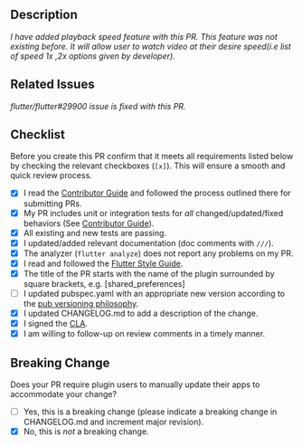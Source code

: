 ## Description

*I have added playback speed feature with this PR. This feature was not existing before. It will allow user to watch video at their desire speed(i.e list of speed 1x ,2x options given by developer).*

## Related Issues

*flutter/flutter#29900 issue is fixed with this PR.*

## Checklist

Before you create this PR confirm that it meets all requirements listed below by checking the relevant checkboxes (`[x]`). This will ensure a smooth and quick review process.

- [x] I read the [Contributor Guide] and followed the process outlined there for submitting PRs.
- [x] My PR includes unit or integration tests for *all* changed/updated/fixed behaviors (See [Contributor Guide]).
- [x] All existing and new tests are passing.
- [x] I updated/added relevant documentation (doc comments with `///`).
- [x] The analyzer (`flutter analyze`) does not report any problems on my PR.
- [x] I read and followed the [Flutter Style Guide].
- [x] The title of the PR starts with the name of the plugin surrounded by square brackets, e.g. [shared_preferences]
- [ ] I updated pubspec.yaml with an appropriate new version according to the [pub versioning philosophy].
- [x] I updated CHANGELOG.md to add a description of the change.
- [x] I signed the [CLA].
- [x] I am willing to follow-up on review comments in a timely manner.

## Breaking Change

Does your PR require plugin users to manually update their apps to accommodate your change?

- [ ] Yes, this is a breaking change (please indicate a breaking change in CHANGELOG.md and increment major revision).
- [x] No, this is *not* a breaking change.

<!-- Links -->
[issue database]: https://github.com/flutter/flutter/issues
[Contributor Guide]: https://github.com/flutter/plugins/blob/master/CONTRIBUTING.md
[Flutter Style Guide]: https://github.com/flutter/flutter/wiki/Style-guide-for-Flutter-repo
[pub versioning philosophy]: https://www.dartlang.org/tools/pub/versioning
[CLA]: https://cla.developers.google.com/
